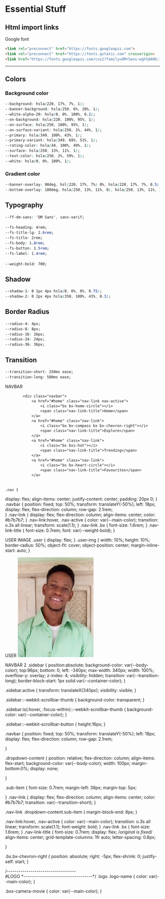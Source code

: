# Essential Stuff

## Html import links

Google font

``` html
<link rel="preconnect" href="https://fonts.googleapis.com">
<link rel="preconnect" href="https://fonts.gstatic.com" crossorigin>
<link href="https://fonts.googleapis.com/css2?family=DM+Sans:wght@400;700&display=swap" rel="stylesheet">
```

---

## Colors

### Background color

``` css
--background: hsla(220, 17%, 7%, 1);
--banner-background: hsla(250, 6%, 20%, 1);
--white-alpha-20: hsla(0, 0%, 100%, 0.2);
--on-background: hsla(220, 100%, 95%, 1);
--on-surface: hsla(250, 100%, 95%, 1);
--on-surface-variant: hsla(250, 1%, 44%, 1);
--primary: hsla(349, 100%, 43%, 1);
--primary-variant: hsla(349, 69%, 51%, 1);
--rating-color: hsla(44, 100%, 49%, 1);
--surface: hsla(250, 13%, 11%, 1);
--text-color: hsla(250, 2%, 59%, 1);
--white: hsla(0, 0%, 100%, 1);
```

### Gradient color

``` css
--banner-overlay: 90deg, hsl(220, 17%, 7%) 0%, hsla(220, 17%, 7%, 0.5) 100%;
--bottom-overlay: 180deg, hsla(250, 13%, 11%, 0), hsla(250, 13%, 11%, 1);
```

## Typography

``` css
--ff-dm-sans: 'DM Sans', sans-serif;

--fs-heading: 4rem;
--fs-title-lg: 2.6rem;
--fs-title: 2rem;
--fs-body: 1.8rem;
--fs-button: 1.5rem;
--fs-label: 1.4rem;

--weight-bold: 700;
```

## Shadow

``` css
--shadow-1: 0 1px 4px hsla(0, 0%, 0%, 0.75);
--shadow-2: 0 2px 4px hsla(350, 100%, 43%, 0.3);
```

## Border Radius

``` css
--radius-4: 4px;
--radius-8: 8px;
--radius-16: 16px;
--radius-24: 24px;
--radius-36: 36px;
```

## Transition

``` css
--transition-short: 250ms ease;
--transition-long: 500ms ease;
```


NAVBAR

            <div class="navbar">
                <a href="#home" class="nav-link nav-active">
                    <i class="bx bx-home-circle"></i>
                    <span class="nav-link-title">Home</span>
                </a>
                <a href="#home" class="nav-link">
                    <i class="bx bx-compass bx bx-chevron-right"></i>
                    <span class="nav-link-title">Explore</span>
                </a>
                <a href="#home" class="nav-link">
                    <i class="bx bxs-hot"></i>
                    <span class="nav-link-title">Trending</span>
                </a>
                <a href="#home" class="nav-link">
                    <i class="bx bx-heart-circle"></i>
                    <span class="nav-link-title">Favourites</span>
                </a>

    
    .nav {
  display: flex;
  align-items: center;
  justify-content: center;
  padding: 20px 0;
}
.navbar {
  position: fixed;
  top: 50%;
  transform: translateY(-50%);
  left: 18px;
  display: flex;
  flex-direction: column;
  row-gap: 2.1rem;  
}
.nav-link {
  display: flex;
  flex-direction: column;
  align-items: center;
  color: #b7b7b7;
}
.nav-link:hover,
.nav-active {
  color: var(--main-color);
  transition: o.3s all linear;
  transform: scale(1.1);
}
.nav-link .bx {
  font-size: 1.6rem;
}
.nav-link-title {
  font-size: 0.7rem;
  font: var(--weight-bold);
}


USER IMAGE
.user {
  display: flex;
}
.user-img {
  width: 10%;
  height: 10%;
  border-radius: 50%;
  object-fit: cover;
  object-position: center;
  margin-inline-start: auto;
}


USER
            <a href="#" class="user">
                <img src="./assets/images/profile.jpg" alt="" class="user-img">
            </a>




NAVBAR 2
.sidebar {
  position:absolute;
  background-color: var(--body-color);
  top:96px;
  bottom: 0;
  left: -340px;
  max-width: 340px;
  width: 100%;
  overflow-y: overlay;
  z-index: 4;
  visibility: hidden;
  transition: var(--transition-long);
  border-block-start: 1px solid var(--container-color);
}

.sidebar.active {
  transform: translateX(340px);
  visibility: visible;
}

.sidebar::-webkit-scrollbar-thumb { background-color: transparent; }

.sidebar:is(:hover, :focus-within)::-webkit-scrollbar-thumb {
  background-color: var(--container-color);
}

.sidebar::-webkit-scrollbar-button { height:16px; }

.navbar {
  position: fixed;
  top: 50%;
  transform: translateY(-50%);
  left: 18px;
  display: flex;
  flex-direction: column;
  row-gap: 2.1rem;
  
}





.dropdown-content {
  position: relative;
  flex-direction: column;
  align-items: flex-start;
  background-color: var(--body-color);
  width: 100px;
  margin-bottom:0%;
  display: none;


}

.sub-item {
  font-size: 0.7rem;
  margin-left: 38px;
  margin-top: 5px;

}
.nav-link {
  display: flex;
  flex-direction: column;
  align-items: center;
  color: #b7b7b7;
  transition: var(--transition-short);
}

.nav-link .dropdown-content.sub-item { margin-block-end: 8px; }

.nav-link:hover,
.nav-active {
  color: var(--main-color);
  transition: o.3s all linear;
  transform: scale(1.1);
  font-weight: bold;
}
.nav-link .bx {
  font-size: 1.6rem;
}
.nav-link-title {
  font-size: 0.7rem;
  display: flex; /*original is fixed*/
  align-items: center;
  grid-template-columns: 1fr auto;
  letter-spacing: 0.8px;
  
}

.bx.bx-chevron-right {
  position: absolute;
  right: -5px; 
  flex-shrink: 0;
  justify-self: start;
}




/*-----------------------------------*\
  #LOGO
\*-----------------------------------*/
.logo .logo-name {
  color: var(--main-color);
}

.bxs-camera-movie {
  color: var(--main-color);
}
